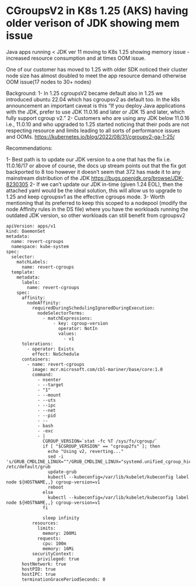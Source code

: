 # CGroupsV2 in K8s 1.25 (AKS) having older verison of JDK showing mem issue 
Java apps running < JDK ver 11 moving to K8s 1.25 showing memory issue - increased resource consumption and at times OOM issue. 

One of our customer has moved to 1.25 with older SDK noticed their cluster node size has almost doubled to meet the app resource demand otherwise OOM issue(17 nodes to 
30+ nodes)

Background:
1-	In 1.25 cgroupsV2 became default also in 1.25 we introduced ubuntu 22.04 which has cgroupsv2 as default too. In the k8s announcement an important caveat is this “If you deploy Java applications with the JDK, prefer to use JDK 11.0.16 and later or JDK 15 and later, which fully support cgroup v2.”
2-	Customers who are using any JDK below 11.0.16 i.e., 11.0.10 and who upgraded to 1.25 started noticing that their pods are not respecting resource and limits leading to all sorts of performance issues and OOMs. 
https://kubernetes.io/blog/2022/08/31/cgroupv2-ga-1-25/

Recommendations:

1-	Best path is to update our JDK version to a one that has the fix i.e. 11.0.16/17 or above of course, the docs up stream points out that the fix got backported to 8 too however it doesn’t seem that 372 has made it to any mainstream distribution of the JDK 
https://bugs.openjdk.org/browse/JDK-8230305
2-	If we can’t update our JDK in-time (given 1.24 EOL), then the attached yaml would be the ideal solution, this will allow us to upgrade to 1.25 and keep cgroupsv1 as the effective cgroups mode.
3-	Worth mentioning that its preferred to keep this scoped to a nodepool  (modify the node Affinity rules in the DS file) where you have the workloads running the outdated JDK version, so other workloads can still benefit from cgroupsv2

```code
apiVersion: apps/v1
kind: DaemonSet
metadata:
  name: revert-cgroups
  namespace: kube-system
spec:
  selector:
    matchLabels:
      name: revert-cgroups
  template:
    metadata:
      labels:
        name: revert-cgroups
    spec:
      affinity:
        nodeAffinity:
          requiredDuringSchedulingIgnoredDuringExecution:
            nodeSelectorTerms:
              - matchExpressions:
                  - key: cgroup-version
                    operator: NotIn
                    values:
                      - v1
      tolerations:
        - operator: Exists
          effect: NoSchedule
      containers:
        - name: revert-cgroups
          image: mcr.microsoft.com/cbl-mariner/base/core:1.0
          command:
            - nsenter
            - --target
            - "1"
            - --mount
            - --uts
            - --ipc
            - --net
            - --pid
            - --
            - bash
            - -exc
            - |
              CGROUP_VERSION=`stat -fc %T /sys/fs/cgroup/`
              if [ "$CGROUP_VERSION" == "cgroup2fs" ]; then
                echo "Using v2, reverting..."
                sed -i 's/GRUB_CMDLINE_LINUX=""/GRUB_CMDLINE_LINUX="systemd.unified_cgroup_hierarchy=0"/' /etc/default/grub
                update-grub
                kubectl --kubeconfig=/var/lib/kubelet/kubeconfig label node ${HOSTNAME,,} cgroup-version=v1
                reboot
              else
                kubectl --kubeconfig=/var/lib/kubelet/kubeconfig label node ${HOSTNAME,,} cgroup-version=v1
              fi

              sleep infinity
          resources:
            limits:
              memory: 200Mi
            requests:
              cpu: 100m
              memory: 16Mi
          securityContext:
            privileged: true
      hostNetwork: true
      hostPID: true
      hostIPC: true
      terminationGracePeriodSeconds: 0
```
